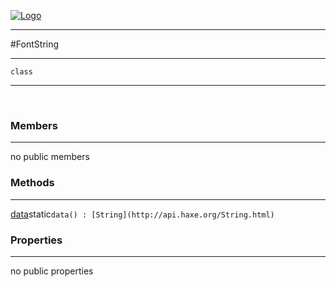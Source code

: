 
[![Logo](../../../images/logo.png)](../../../api/index.html)

---



#FontString



---

`class`
<span class="meta">

</span>


---

&nbsp;
&nbsp;

<h3>Members</h3> <hr/>no public members

<h3>Methods</h3> <hr/><span class="method apipage">
            <a name="data"><a class="lift" href="#data">data</a></a><span class="inline-block static">static</span><code class="signature apipage">data() : [String](http://api.haxe.org/String.html)</code><br/><span class="small_desc_flat"></span>
        </span>
    

<h3>Properties</h3> <hr/>no public properties

&nbsp;
&nbsp;
&nbsp;